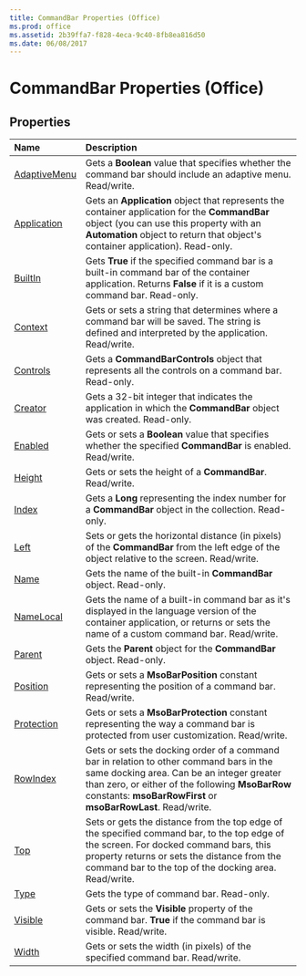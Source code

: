```yaml
---
title: CommandBar Properties (Office)
ms.prod: office
ms.assetid: 2b39ffa7-f828-4eca-9c40-8fb8ea816d50
ms.date: 06/08/2017
---
```



# CommandBar Properties (Office)

## Properties



|**Name**|**Description**|
|:-----|:-----|
|[AdaptiveMenu](commandbar-adaptivemenu-property-office.md)|Gets a  **Boolean** value that specifies whether the command bar should include an adaptive menu. Read/write.|
|[Application](commandbar-application-property-office.md)|Gets an  **Application** object that represents the container application for the **CommandBar** object (you can use this property with an **Automation** object to return that object's container application). Read-only.|
|[BuiltIn](commandbar-builtin-property-office.md)|Gets  **True** if the specified command bar is a built-in command bar of the container application. Returns **False** if it is a custom command bar. Read-only.|
|[Context](commandbar-context-property-office.md)|Gets or sets a string that determines where a command bar will be saved. The string is defined and interpreted by the application. Read/write.|
|[Controls](commandbar-controls-property-office.md)|Gets a  **CommandBarControls** object that represents all the controls on a command bar. Read-only.|
|[Creator](commandbar-creator-property-office.md)|Gets a 32-bit integer that indicates the application in which the  **CommandBar** object was created. Read-only.|
|[Enabled](commandbar-enabled-property-office.md)|Gets or sets a  **Boolean** value that specifies whether the specified **CommandBar** is enabled. Read/write.|
|[Height](commandbar-height-property-office.md)|Gets or sets the height of a  **CommandBar**. Read/write.|
|[Index](commandbar-index-property-office.md)|Gets a  **Long** representing the index number for a **CommandBar** object in the collection. Read-only.|
|[Left](commandbar-left-property-office.md)|Sets or gets the horizontal distance (in pixels) of the  **CommandBar** from the left edge of the object relative to the screen. Read/write.|
|[Name](commandbar-name-property-office.md)|Gets the name of the built-in  **CommandBar** object. Read-only.|
|[NameLocal](commandbar-namelocal-property-office.md)|Gets the name of a built-in command bar as it's displayed in the language version of the container application, or returns or sets the name of a custom command bar. Read/write.|
|[Parent](commandbar-parent-property-office.md)|Gets the  **Parent** object for the **CommandBar** object. Read-only.|
|[Position](commandbar-position-property-office.md)|Gets or sets a  **MsoBarPosition** constant representing the position of a command bar. Read/write.|
|[Protection](commandbar-protection-property-office.md)|Gets or sets a  **MsoBarProtection** constant representing the way a command bar is protected from user customization. Read/write.|
|[RowIndex](commandbar-rowindex-property-office.md)|Gets or sets the docking order of a command bar in relation to other command bars in the same docking area. Can be an integer greater than zero, or either of the following  **MsoBarRow** constants: **msoBarRowFirst** or **msoBarRowLast**. Read/write.|
|[Top](commandbar-top-property-office.md)|Sets or gets the distance from the top edge of the specified command bar, to the top edge of the screen. For docked command bars, this property returns or sets the distance from the command bar to the top of the docking area. Read/write.|
|[Type](commandbar-type-property-office.md)|Gets the type of command bar. Read-only.|
|[Visible](commandbar-visible-property-office.md)|Gets or sets the  **Visible** property of the command bar. **True** if the command bar is visible. Read/write.|
|[Width](commandbar-width-property-office.md)|Gets or sets the width (in pixels) of the specified command bar. Read/write.|

